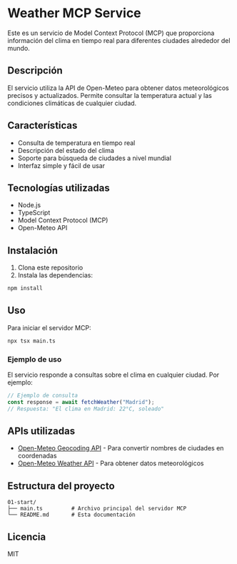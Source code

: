# Weather MCP Service

Este es un servicio de Model Context Protocol (MCP) que proporciona información del clima en tiempo real para diferentes ciudades alrededor del mundo.

## Descripción

El servicio utiliza la API de Open-Meteo para obtener datos meteorológicos precisos y actualizados. Permite consultar la temperatura actual y las condiciones climáticas de cualquier ciudad.

## Características

- Consulta de temperatura en tiempo real
- Descripción del estado del clima
- Soporte para búsqueda de ciudades a nivel mundial
- Interfaz simple y fácil de usar

## Tecnologías utilizadas

- Node.js
- TypeScript
- Model Context Protocol (MCP)
- Open-Meteo API

## Instalación

1. Clona este repositorio
2. Instala las dependencias:
```bash
npm install
```

## Uso

Para iniciar el servidor MCP:

```bash
npx tsx main.ts
```

### Ejemplo de uso

El servicio responde a consultas sobre el clima en cualquier ciudad. Por ejemplo:

```typescript
// Ejemplo de consulta
const response = await fetchWeather("Madrid");
// Respuesta: "El clima en Madrid: 22°C, soleado"
```

## APIs utilizadas

- [Open-Meteo Geocoding API](https://geocoding-api.open-meteo.com) - Para convertir nombres de ciudades en coordenadas
- [Open-Meteo Weather API](https://api.open-meteo.com) - Para obtener datos meteorológicos

## Estructura del proyecto

```
01-start/
├── main.ts         # Archivo principal del servidor MCP
└── README.md       # Esta documentación
```

## Licencia

MIT

